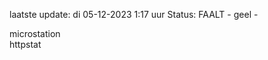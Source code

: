 laatste update: 
di 05-12-2023  1:17   uur 
Status: FAALT - geel - 
<div class="service Y">microstation</div><div class="service G">httpstat</div>